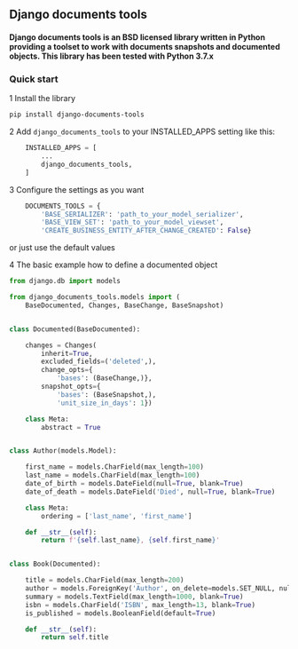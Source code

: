 ## Django documents tools

#### Django documents tools is an BSD licensed library written in Python providing a toolset to work with documents snapshots and documented objects. This library has been tested with Python 3.7.x

### Quick start

1 Install the library
```bash
pip install django-documents-tools
```

2 Add `django_documents_tools` to your INSTALLED_APPS setting like this:
```python
    INSTALLED_APPS = [
        ...
        django_documents_tools,
    ]
```

3 Configure the settings as you want

```python
    DOCUMENTS_TOOLS = {
        'BASE_SERIALIZER': 'path_to_your_model_serializer',
        'BASE_VIEW_SET': 'path_to_your_model_viewset',
        'CREATE_BUSINESS_ENTITY_AFTER_CHANGE_CREATED': False}
```
  or just use the default values

4 The basic example how to define a documented object

```python
from django.db import models

from django_documents_tools.models import (
    BaseDocumented, Changes, BaseChange, BaseSnapshot)


class Documented(BaseDocumented):

    changes = Changes(
        inherit=True,
        excluded_fields=('deleted',),
        change_opts={
            'bases': (BaseChange,)},
        snapshot_opts={
            'bases': (BaseSnapshot,),
            'unit_size_in_days': 1})

    class Meta:
        abstract = True


class Author(models.Model):

    first_name = models.CharField(max_length=100)
    last_name = models.CharField(max_length=100)
    date_of_birth = models.DateField(null=True, blank=True)
    date_of_death = models.DateField('Died', null=True, blank=True)

    class Meta:
        ordering = ['last_name', 'first_name']

    def __str__(self):
        return f'{self.last_name}, {self.first_name}'


class Book(Documented):

    title = models.CharField(max_length=200)
    author = models.ForeignKey('Author', on_delete=models.SET_NULL, null=True)
    summary = models.TextField(max_length=1000, blank=True)
    isbn = models.CharField('ISBN', max_length=13, blank=True)
    is_published = models.BooleanField(default=True)

    def __str__(self):
        return self.title
```
